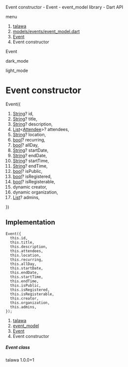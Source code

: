 




Event constructor - Event - event\_model library - Dart API







menu

1. [talawa](../../index.html)
2. [models/events/event\_model.dart](../../file-___home_harshil_Desktop_open-source_palisadoes_talawa_lib_models_events_event_model/)
3. [Event](../../file-___home_harshil_Desktop_open-source_palisadoes_talawa_lib_models_events_event_model/Event-class.html)
4. Event constructor

Event


dark\_mode

light\_mode




# Event constructor


Event({

1. [String](https://api.flutter.dev/flutter/dart-core/String-class.html)? id,
2. [String](https://api.flutter.dev/flutter/dart-core/String-class.html)? title,
3. [String](https://api.flutter.dev/flutter/dart-core/String-class.html)? description,
4. [List](https://api.flutter.dev/flutter/dart-core/List-class.html)<[Attendee](../../file-___home_harshil_Desktop_open-source_palisadoes_talawa_lib_models_events_event_model/Attendee-class.html)>? attendees,
5. [String](https://api.flutter.dev/flutter/dart-core/String-class.html)? location,
6. [bool](https://api.flutter.dev/flutter/dart-core/bool-class.html)? recurring,
7. [bool](https://api.flutter.dev/flutter/dart-core/bool-class.html)? allDay,
8. [String](https://api.flutter.dev/flutter/dart-core/String-class.html)? startDate,
9. [String](https://api.flutter.dev/flutter/dart-core/String-class.html)? endDate,
10. [String](https://api.flutter.dev/flutter/dart-core/String-class.html)? startTime,
11. [String](https://api.flutter.dev/flutter/dart-core/String-class.html)? endTime,
12. [bool](https://api.flutter.dev/flutter/dart-core/bool-class.html)? isPublic,
13. [bool](https://api.flutter.dev/flutter/dart-core/bool-class.html)? isRegistered,
14. [bool](https://api.flutter.dev/flutter/dart-core/bool-class.html)? isRegisterable,
15. dynamic creator,
16. dynamic organization,
17. [List](https://api.flutter.dev/flutter/dart-core/List-class.html)? admins,

})

## Implementation

```
Event({
  this.id,
  this.title,
  this.description,
  this.attendees,
  this.location,
  this.recurring,
  this.allDay,
  this.startDate,
  this.endDate,
  this.startTime,
  this.endTime,
  this.isPublic,
  this.isRegistered,
  this.isRegisterable,
  this.creator,
  this.organization,
  this.admins,
});
```

 


1. [talawa](../../index.html)
2. [event\_model](../../file-___home_harshil_Desktop_open-source_palisadoes_talawa_lib_models_events_event_model/)
3. [Event](../../file-___home_harshil_Desktop_open-source_palisadoes_talawa_lib_models_events_event_model/Event-class.html)
4. Event constructor

##### Event class





talawa
1.0.0+1






